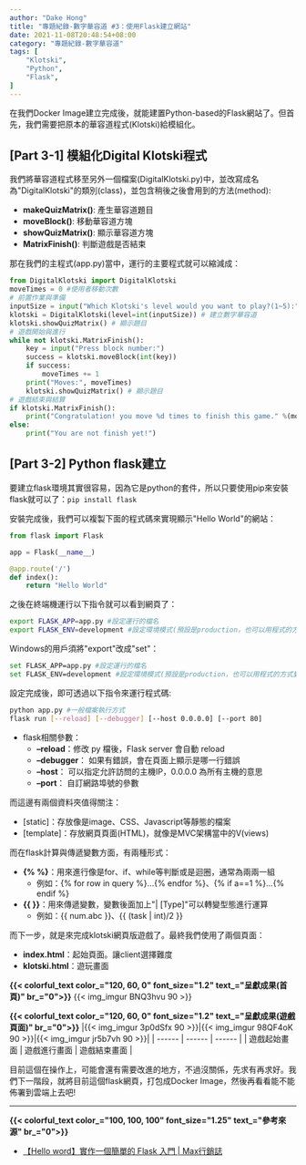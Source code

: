 ```yaml
---
author: "Dake Hong"
title: "專題紀錄-數字華容道 #3：使用Flask建立網站"
date: 2021-11-08T20:48:54+08:00
category: "專題紀錄-數字華容道"
tags: [
	"Klotski",
    "Python",
    "Flask",
]
---
```

在我們Docker Image建立完成後，就能建置Python-based的Flask網站了。但首先，我們需要把原本的華容道程式(Klotski)給模組化。
<!--more-->
## [Part 3-1] 模組化Digital Klotski程式
我們將華容道程式移至另外一個檔案(DigitalKlotski.py)中，並改寫成名為"DigitalKlotski"的類別(class)，並包含稍後之後會用到的方法(method):
- **makeQuizMatrix()**: 產生華容道題目
- **moveBlock()**: 移動華容道方塊
- **showQuizMatrix()**: 顯示華容道方塊
- **MatrixFinish()**: 判斷遊戲是否結束

那在我們的主程式(app.py)當中，運行的主要程式就可以縮減成：
```python
from DigitalKlotski import DigitalKlotski
moveTimes = 0 #使用者移動次數
# 前置作業與準備
inputSize = input("Which Klotski's level would you want to play?(1~5):")
klotski = DigitalKlotski(level=int(inputSize)) # 建立數字華容道
klotski.showQuizMatrix() # 顯示題目
# 遊戲開始與進行
while not klotski.MatrixFinish():
	key = input("Press block number:")
	success = klotski.moveBlock(int(key))
	if success:
		moveTimes += 1
	print("Moves:", moveTimes)
	klotski.showQuizMatrix() # 顯示題目
# 遊戲結束與結算
if klotski.MatrixFinish():
	print("Congratulation! you move %d times to finish this game." %(moveTimes))
else:
	print("You are not finish yet!")
```

## [Part 3-2] Python flask建立
要建立flask環境其實很容易，因為它是python的套件，所以只要使用pip來安裝flask就可以了：`pip install flask`

安裝完成後，我們可以複製下面的程式碼來實現顯示"Hello World"的網站：
```python
from flask import Flask

app = Flask(__name__)

@app.route('/')
def index():
	return "Hello World"
```
之後在終端機運行以下指令就可以看到網頁了：
```bash
export FLASK_APP=app.py #設定運行的檔名
export FLASK_ENV=development #設定環境模式(預設是production，也可以用程式的方式變更)
```
Windows的用戶須將"export"改成"set"：
```bash
set FLASK_APP=app.py #設定運行的檔名
set FLASK_ENV=development #設定環境模式(預設是production，也可以用程式的方式變更)
```

設定完成後，即可透過以下指令來運行程式碼:
```bash
python app.py #一般檔案執行方式
flask run [--reload] [--debugger] [--host 0.0.0.0] [--port 80]
```
* flask相關參數：
  * __–reload__：修改 py 檔後，Flask server 會自動 reload
  * __–debugger__： 如果有錯誤，會在頁面上顯示是哪一行錯誤
  * __–host__： 可以指定允許訪問的主機IP，0.0.0.0 為所有主機的意思
  * __–port__： 自訂網路埠號的參數

而這邊有兩個資料夾值得關注：
* [static]：存放像是image、CSS、Javascript等靜態的檔案
* [template]：存放網頁頁面(HTML)，就像是MVC架構當中的V(views)

而在flask計算與傳遞變數方面，有兩種形式：
* __{% %}__：用來進行像是for、if、while等判斷或是迴圈，通常為兩兩一組
  * 例如：{% for row in query %}...{% endfor %}、{% if a==1 %}...{% endif %}
* __{{ }}__：用來傳遞變數，變數後面加上"| [Type]"可以轉變型態進行運算
  * 例如：{{ num.abc }}、{{ (task | int)/2 }}

而下一步，就是來完成klotski網頁版遊戲了。最終我們使用了兩個頁面：
* __index.html__：起始頁面。讓client選擇難度
* __klotski.html__：遊玩畫面

**{{< colorful_text color_="120, 60, 0" font_size="1.2" text_="呈獻成果(首頁)" br_="0">}}**
{{< img_imgur BNQ3hvu 90 >}}

**{{< colorful_text color_="120, 60, 0" font_size="1.2" text_="呈獻成果(遊戲頁面)" br_="0">}}**
|{{< img_imgur 3p0dSfx 90 >}}|{{< img_imgur 98QF4oK 90 >}}|{{< img_imgur jr5b7vh 90 >}}|
| ------ | ------ | ------ |
| 遊戲起始畫面 | 遊戲進行畫面 | 遊戲結束畫面 |

目前這個在操作上，可能會還有需要改進的地方，不過沒關係，先求有再求好。我們下一階段，就將目前這個flask網頁，打包成Docker Image，然後再看看能不能佈署到雲端上去吧!

---
**{{< colorful_text color_="100, 100, 100" font_size="1.25" text_="參考來源" br_="0">}}**
- [【Hello word】實作一個簡單的 Flask 入門 | Max行銷誌](https://www.maxlist.xyz/2020/04/30/flask-helloworld/)